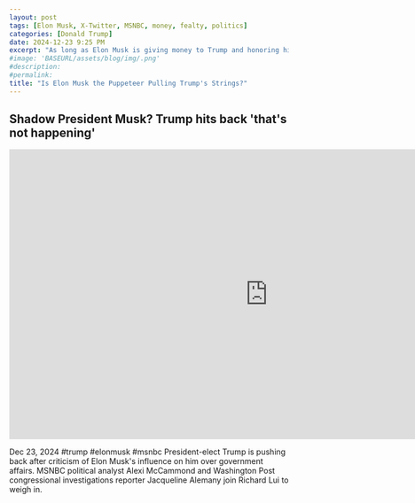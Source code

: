 ```yaml
---
layout: post
tags: [Elon Musk, X-Twitter, MSNBC, money, fealty, politics]
categories: [Donald Trump]
date: 2024-12-23 9:25 PM
excerpt: "As long as Elon Musk is giving money to Trump and honoring him proper fealty, Trump will keep Musk around."
#image: 'BASEURL/assets/blog/img/.png'
#description:
#permalink:
title: "Is Elon Musk the Puppeteer Pulling Trump's Strings?"
---
```



## Shadow President Musk? Trump hits back 'that's not happening'

<iframe width="932" height="524" src="https://www.youtube.com/embed/azYwhDw5j-Q" title="Shadow President Musk? Trump hits back &#39;that&#39;s not happening&#39;" frameborder="0" allow="accelerometer; autoplay; clipboard-write; encrypted-media; gyroscope; picture-in-picture; web-share" referrerpolicy="strict-origin-when-cross-origin" allowfullscreen></iframe>

Dec 23, 2024  #trump #elonmusk #msnbc
President-elect Trump is pushing back after criticism of Elon Musk's influence on him over government affairs. MSNBC political analyst Alexi McCammond and Washington Post congressional investigations reporter Jacqueline Alemany join Richard Lui to weigh in.

